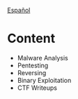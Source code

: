 [Español](./index_esp.md)

# Content

- Malware Analysis
- Pentesting
- Reversing
- Binary Exploitation
- CTF Writeups